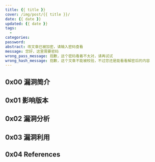 ```yaml
---
title: {{ title }}
cover: /img/post/{{ title }}/
date: {{ date }}
updated: {{ date }}
tags: 
  - 
categories: 
password: 
abstract: 改文章已被加密，请输入密码查看
message: 您好，这里需要密码
wrong_pass_message: 抱歉，这个密码看着不太对，请再试试
wrong_hash_message: 抱歉，这个文章不能被校验，不过您还是能看看解密后的内容
---
```


## 0x00 漏洞简介



## 0x01 影响版本



## 0x02 漏洞分析



## 0x03 漏洞利用



## 0x04 References
